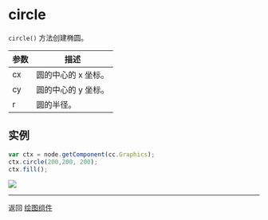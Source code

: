 # circle

`circle()` 方法创建椭圆。   

| 参数 |   描述
| -------------- | ----------- |
|cx | 圆的中心的 x 坐标。
|cy | 圆的中心的 y 坐标。
|r | 圆的半径。

## 实例

```javascript
var ctx = node.getComponent(cc.Graphics);
ctx.circle(200,200, 200);
ctx.fill();
```

<a href="graphics/circle.png"><img src="graphics/circle.png"></a>

<hr>

返回 [绘图组件](index.md)
